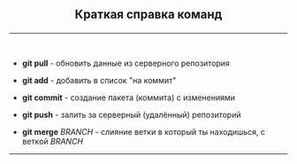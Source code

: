 ## <p style='text-align:center'>Краткая справка команд</p>
---
<br>

- **git pull** - обновить данные из серверного репозитория

- **git add** - добавить в список "на коммит"

- **git commit** - создание пакета (коммита) с изменениями 

- **git push** - залить за серверный (удалённый) репозиторий

- **git merge** *BRANCH* - слияние ветки в который ты находишься, с веткой *BRANCH*
----
